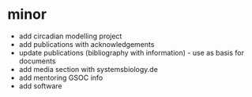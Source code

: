 # minor
* add circadian modelling project
* add publications with acknowledgements  
* update publications (bibliography with information) - use as basis for documents
* add media section with systemsbiology.de
* add mentoring GSOC info
* add software
 
